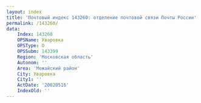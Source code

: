```yaml
---
layout: index
title: 'Почтовый индекс 143260: отделение почтовой связи Почты России'
permalink: /143260/
data:
    Index: 143260
    OPSName: Уваровка
    OPSType: О
    OPSSubm: 143399
    Region: 'Московская область'
    Autonom: ''
    Area: 'Можайский район'
    City: Уваровка
    City1: ''
    ActDate: '20020516'
    IndexOld: ''
---
```

